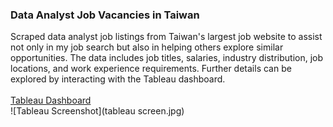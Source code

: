 ### Data Analyst Job Vacancies in Taiwan
Scraped data analyst job listings from Taiwan's largest job website to assist not only in my job search but also in helping others explore similar opportunities. The data includes job titles, salaries, industry distribution, job locations, and work experience requirements. Further details can be explored by interacting with the Tableau dashboard.  
<br>
[Tableau Dashboard](https://public.tableau.com/app/profile/yuchi.lai/viz/DataAnalystJobsinTaiwan/Dashboard?publish=yes)
<br>
![Tableau Screenshot](tableau screen.jpg)

